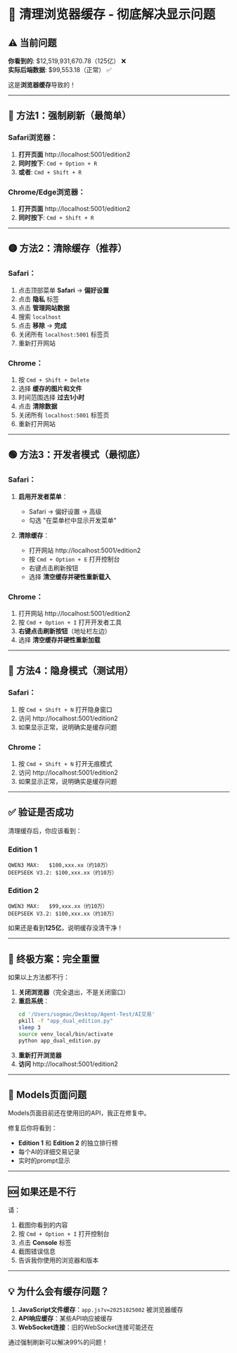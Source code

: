 # 🔧 清理浏览器缓存 - 彻底解决显示问题

## ⚠️ 当前问题

**你看到的**: $12,519,931,670.78（125亿） ❌  
**实际后端数据**: $99,553.18（正常） ✅

这是**浏览器缓存**导致的！

---

## 🔴 方法1：强制刷新（最简单）

### Safari浏览器：

1. **打开页面** http://localhost:5001/edition2
2. **同时按下**: `Cmd + Option + R`
3. **或者**: `Cmd + Shift + R`

### Chrome/Edge浏览器：

1. **打开页面** http://localhost:5001/edition2
2. **同时按下**: `Cmd + Shift + R`

---

## 🟡 方法2：清除缓存（推荐）

### Safari：

1. 点击顶部菜单 **Safari** → **偏好设置**
2. 点击 **隐私** 标签
3. 点击 **管理网站数据**
4. 搜索 `localhost`
5. 点击 **移除** → **完成**
6. 关闭所有 `localhost:5001` 标签页
7. 重新打开网站

### Chrome：

1. 按 `Cmd + Shift + Delete`
2. 选择 **缓存的图片和文件**
3. 时间范围选择 **过去1小时**
4. 点击 **清除数据**
5. 关闭所有 `localhost:5001` 标签页
6. 重新打开网站

---

## 🟢 方法3：开发者模式（最彻底）

### Safari：

1. **启用开发者菜单**：
   - Safari → 偏好设置 → 高级
   - 勾选 "在菜单栏中显示开发菜单"

2. **清除缓存**：
   - 打开网站 http://localhost:5001/edition2
   - 按 `Cmd + Option + E` 打开控制台
   - 右键点击刷新按钮
   - 选择 **清空缓存并硬性重新载入**

### Chrome：

1. 打开网站 http://localhost:5001/edition2
2. 按 `Cmd + Option + I` 打开开发者工具
3. **右键点击刷新按钮**（地址栏左边）
4. 选择 **清空缓存并硬性重新加载**

---

## 🔵 方法4：隐身模式（测试用）

### Safari：

1. 按 `Cmd + Shift + N` 打开隐身窗口
2. 访问 http://localhost:5001/edition2
3. 如果显示正常，说明确实是缓存问题

### Chrome：

1. 按 `Cmd + Shift + N` 打开无痕模式
2. 访问 http://localhost:5001/edition2
3. 如果显示正常，说明确实是缓存问题

---

## ✅ 验证是否成功

清理缓存后，你应该看到：

### Edition 1
```
QWEN3 MAX:   $100,xxx.xx（约10万）
DEEPSEEK V3.2: $100,xxx.xx（约10万）
```

### Edition 2
```
QWEN3 MAX:   $99,xxx.xx（约10万）
DEEPSEEK V3.2: $100,xxx.xx（约10万）
```

如果还是看到**125亿**，说明缓存没清干净！

---

## 🎯 终极方案：完全重置

如果以上方法都不行：

1. **关闭浏览器**（完全退出，不是关闭窗口）
2. **重启系统**：
   ```bash
   cd '/Users/sogmac/Desktop/Agent-Test/AI交易'
   pkill -f "app_dual_edition.py"
   sleep 3
   source venv_local/bin/activate
   python app_dual_edition.py
   ```
3. **重新打开浏览器**
4. **访问** http://localhost:5001/edition2

---

## 📱 Models页面问题

Models页面目前还在使用旧的API，我正在修复中。

修复后你将看到：
- **Edition 1** 和 **Edition 2** 的独立排行榜
- 每个AI的详细交易记录
- 实时的prompt显示

---

## 🆘 如果还是不行

请：
1. 截图你看到的内容
2. 按 `Cmd + Option + I` 打开控制台
3. 点击 **Console** 标签
4. 截图错误信息
5. 告诉我你使用的浏览器和版本

---

## 💡 为什么会有缓存问题？

1. **JavaScript文件缓存**：`app.js?v=20251025002` 被浏览器缓存
2. **API响应缓存**：某些API响应被缓存
3. **WebSocket连接**：旧的WebSocket连接可能还在

通过强制刷新可以解决99%的问题！







